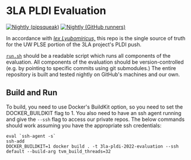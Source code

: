 # 3LA PLDI Evaluation

[![Nightly (pipsqueak)](https://github.com/uwsampl/3la-pldi-2022-evaluation/actions/workflows/nightly-pipsqueak.yml/badge.svg)](https://github.com/uwsampl/3la-pldi-2022-evaluation/actions/workflows/nightly-pipsqueak.yml)
[![Nightly (GitHub runners)](https://github.com/uwsampl/3la-pldi-2022-evaluation/actions/workflows/nightly-github-runners.yml/badge.svg)](https://github.com/uwsampl/3la-pldi-2022-evaluation/actions/workflows/nightly-github-runners.yml)

In accordance with
  [*lex Lyubomiricus,*](https://homes.cs.washington.edu/~sslyu/lex.html)
  this repo
  is the single source of truth
  for the UW PLSE portion
  of the 3LA project's
  PLDI push.

[`run.sh`](run.sh)
  should be a readable script
  which runs
  all components of the evaluation.
All components
  of the evaluation
  should be version-controlled
  (e.g. by pointing to specific commits
    using git submodules.)
The entire repository
  is built and tested
  nightly
  on GitHub's machines
  and our own.

## Build and Run

To build, 
  you need to use Docker's BuildKit option, 
  so you need to set the DOCKER_BUILDKIT flag to 1. 
You also need 
  to have an ssh agent running 
  and give the `--ssh` flag to access our private repos.
The below commands should work assuming you have the appropriate ssh credentials:
```
eval `ssh-agent -s`
ssh-add
DOCKER_BUILDKIT=1 docker build . -t 3la-pldi-2022-evaluation --ssh default --build-arg tvm_build_threads=32
```
